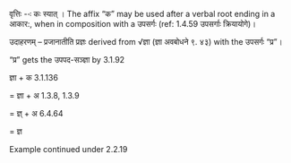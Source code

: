 




वृत्तिः --ः कः स्यात् । The affix “क” may be used after a verbal root ending in a आकार:, when in composition with a उपसर्गः (ref: 1.4.59 उपसर्गाः क्रियायोगे)।


उदाहरणम् – प्रजानातीति प्रज्ञः derived from √ज्ञा (ज्ञा अवबोधने ९. ४३) with the उपसर्गः “प्र”।


“प्र” gets the उपपद-सञ्ज्ञा by 3.1.92


ज्ञा + क 3.1.136

= ज्ञा + अ 1.3.8, 1.3.9

= ज्ञ् + अ 6.4.64

= ज्ञ


Example continued under 2.2.19

